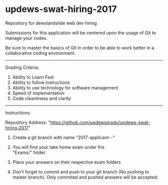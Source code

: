 # updews-swat-hiring-2017
Repository for dewslandslide web dev hiring

Submissions for this application will be
centered upon the usage of Git to manage your codes.

Be sure to master the basics of Git in order to be
able to work better in a collaborative coding
environment.

*******************************************************

Grading Criteria:

1. Ability to Learn Fast
2. Ability to follow instructions
3. Ability to use technology for software management
4. Speed of implementation
5. Code cleanliness and clarity

*******************************************************

Instructions:

Repository Address: "https://github.com/updewsprado/updews-swat-hiring-2017"

1. Create a git branch with name "2017-applicant-<your first name>-<your last name>"

2. You will find your take home exam under the  
	"Exams/" folder.

3. Place your answers on their respective exam folders

4. Don't forget to commit and push to your git branch (No pushing to master branch). Only commited and pushed
	answers will be accepted.

